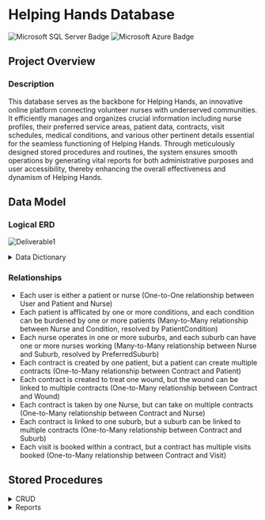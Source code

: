 # Helping Hands Database
![Microsoft SQL Server Badge](https://img.shields.io/badge/Microsoft%20SQL%20Server-CC2927?logo=microsoftsqlserver&logoColor=fff&style=plastic)
![Microsoft Azure Badge](https://img.shields.io/badge/Microsoft%20Azure-0078D4?logo=microsoftazure&logoColor=fff&style=plastic)

## Project Overview
### Description
This database serves as the backbone for Helping Hands, an innovative online platform connecting volunteer nurses with underserved communities. It efficiently manages and organizes crucial information including nurse profiles, their preferred service areas, patient data, contracts, visit schedules, medical conditions, and various other pertinent details essential for the seamless functioning of Helping Hands. Through meticulously designed stored procedures and routines, the system ensures smooth operations by generating vital reports for both administrative purposes and user accessibility, thereby enhancing the overall effectiveness and dynamism of Helping Hands.

## Data Model
### Logical ERD
![Deliverable1](https://github.com/LitMgwebi/Helping-Hands-Database/assets/29978279/7e03a73f-c631-46a4-b0f3-64d47e99d646)

<details>
  <summary>Data Dictionary</summary>
  
   ### EndUser
| Attribute | Data type | Length | Validation | Business Rule|
| --- | --- | --- | --- | --- |
| UserId | AutoNumber | 10 | Mandatory. Integers only | Primary Key. Must be unique. |  
| Firstname | String | 15 | Mandatory.| | 
| Lastname | String | 20 | Mandatory.| | 
| DateOfBirth | DateTime | 15 | Date Validation. Mandatory | Storing in YYYY/MM/DD format | 
| EmailAddress | String | 30 | Email Validation. Mandatory.| Email Format |
| ContactNumber | String | 20 | Mandatory.| Must be in “+27 00 000 (0000)” format  |
| UserType | String | 5 | Mandatory.| |
| ApplicationType | String | 5 | Mandatory.| |
| IDNumber | String | 15 | Mandatory.| | 
| Gender | String | 15 | Mandatory.| | 
| ProfilePicture | String | Auto | | |
| ProfilePictureName | String | 50 | | |

   ### Patient
| Attribute | Data type | Length | Validation | Business Rule|
| --- | --- | --- | --- | --- |
| PatientId | Number | 10 | Mandatory. Integers only | Primary Key. Must be unique. Foreign Key |  
| AddressLineOne | String | 50 | | | 
| AddressLineTwo | String | 50 | | | 
| SuburbId | Number | 10 | | Foriegn Key | 
| ICEName | String | 20 | Mandatory.| | 
| ICENumber | String | 20 | Mandatory.| Must be in “+27 00 000 (0000)” format  |
| AdditionalInfo | String | 100 | | | 

   ### PatientCondition
| Attribute | Data type | Length | Validation | Business Rule|
| --- | --- | --- | --- | --- |
| PatientId | Number | 10 | Mandatory. Integers only | Composite Key. Foreign Key |
| ConditionId | Number | 10 | Mandatory. Integers only | Composite Key. Foreign Key |

   ### Condition
| Attribute | Data type | Length | Validation | Business Rule|
| --- | --- | --- | --- | --- |
| ConditionId | AutoNumber | 10 | Mandatory. Integers only | Primary Key. Must be unique. |  
| Conditionname | String | 30 | Mandatory.| | 
| ConditionDescription | String | Auto | | | 

   ### Nurse
| Attribute | Data type | Length | Validation | Business Rule|
| --- | --- | --- | --- | --- |
| NurseId | Number | 10 | Mandatory. Integers only | Primary Key. Must be unique. Foreign Key |  
| Grade | String | 5 | Mandatory.| |

   ### Suburb
| Attribute | Data type | Length | Validation | Business Rule|
| --- | --- | --- | --- | --- |
| SuburbId | Number | 10 | Mandatory. Integers only | Primary Key. Must be unique. |  
| SuburbName | String | 30 | Mandatory.| | 
| PostalCode | Number | 50 | | | 
| CityId | Number | 10 | | Foriegn Key | 

   ### City
| Attribute | Data type | Length | Validation | Business Rule|
| --- | --- | --- | --- | --- |
| CityId | Number | 10 | Mandatory. Integers only | Primary Key. Must be unique. |  
| CityName | String | 20 | Mandatory.| | 
| CityAbbreviation | String | 5 | | | 

   ### PreferredSuburb
| Attribute | Data type | Length | Validation | Business Rule|
| --- | --- | --- | --- | --- |
| NurseId | Number | 10 | Mandatory. Integers only | Composite Key. Foreign Key |
| SuburbId | Number | 10 | Mandatory. Integers only | Composite Key. Foreign Key |

   ### Wound
| Attribute | Data type | Length | Validation | Business Rule|
| --- | --- | --- | --- | --- |
| WoundId | Number | 10 | Mandatory. Integers only | Primary Key. Must be unique. |  
| WoundName | String | 20 | Mandatory.| | 
| Grade | String | 5 | Mandatory.| |
| WoundDescription | String | Auto | | | 


   ### Contract
| Attribute | Data type | Length | Validation | Business Rule|
| --- | --- | --- | --- | --- |
| ContractId | AutoNumber | 10 | Mandatory. Integers only | Primary Key. Must be unique. | 
| ContractDate | DateTime | 15 | Date Validation. Mandatory | Storing in YYYY/MM/DD format |
| StartDate | DateTime | 15 | Date Validation. Mandatory | Storing in YYYY/MM/DD format |
| EndDate | DateTime | 15 | Date Validation. Mandatory | Storing in YYYY/MM/DD format |
| AddressLineOne | String | 50 | | | 
| AddressLineTwo | String | 50 | | | 
| SuburbId | Number | 10 | | Foriegn Key | 
| WoundId | Number | 10 | | Foriegn Key | 
| NurseId | Number | 10 | | Foriegn Key | 
| Status | String | 5 | Mandatory.| |
| Comment | String | Auto | | | 


   ### Visit
| Attribute | Data type | Length | Validation | Business Rule|
| --- | --- | --- | --- | --- |
| VisitId | AutoNumber | 10 | Mandatory. Integers only | Primary Key. Must be unique. | 
| VisitDate | DateTime | 15 | Date Validation. Mandatory | Storing in YYYY/MM/DD format |
| ContractId | Number | 10 | | Foriegn Key | 
| ApproxTime | Time | 15 | Time Validation. Mandatory | Storing in HH:MM format |
| Arrival | Time | 15 | Time Validation. Mandatory | Storing in HH:MM format |
| Departure | Time | 15 | Time Validation. Mandatory | Storing in HH:MM format |
| WoundCondition | String | 150 | | | 
| Note | String | Auto | | | 
</details>

### Relationships
- Each user is either a patient or nurse (One-to-One relationship between User and Patient and Nurse)
- Each patient is afflicated by one or more conditions, and each condition can be burdened by one or more patients (Many-to-Many relationship between Nurse and Condition, resolved by PatientCondition)
- Each nurse operates in one or more suburbs, and each suburb can have one or more nurses working (Many-to-Many relationship between Nurse and Suburb, resolved by PreferredSuburb)
- Each contract is created by one patient, but a patient can create multiple contracts (One-to-Many relationship between Contract and Patient)
- Each contract is created to treat one wound, but the wound can be linked to multiple contracts (One-to-Many relationship between Contract and Wound)
- Each contract is taken by one Nurse, but can take on multiple contracts (One-to-Many relationship between Contract and Nurse)
- Each contract is linked to one suburb, but a suburb can be linked to multiple contracts (One-to-Many relationship between Contract and Suburb)
- Each visit is booked within a contract, but a contract has multiple visits booked (One-to-Many relationship between Contract and Visit)

## Stored Procedures
<details>
  <summary>CRUD</summary>

  ### General Structure
  <img src="https://github.com/LitMgwebi/Helping-Hands-Database/assets/29978279/93de9f0f-2163-4756-b0e0-3af88aafaeec" width=350 /> <img src="https://github.com/LitMgwebi/Helping-Hands-Database/assets/29978279/cd76bf1c-fd9b-4917-b710-eb0558bbdc31" width=350 /> 
	<br/>
	This is the general structure for Stored Procedures responsible for Creating, Reading, Updating, and Deleting records from each table. An @Command is coupled with IF-statements to consolidate all CRUD SQL routines pertaining to the same table, thus enhancing organization and maintainability.
	<br/>
	<br/>
	
 ### Create 
 <img src="https://github.com/LitMgwebi/Helping-Hands-Database/assets/29978279/77ca1330-c376-48cd-9305-f342eca59671" width=250/> <img src="https://github.com/LitMgwebi/Helping-Hands-Database/assets/29978279/871a6420-0937-4852-895e-7ebfc9612172" width=550/>
	<br/>
	Using the `Create command`, a new record is able to be added to the database.
	<br/>
	<br/> 
	
 ### Read
 <img src="https://github.com/LitMgwebi/Helping-Hands-Database/assets/29978279/ab36491b-b693-4e39-a787-cc02c1869515" width=400/> <img src="https://github.com/LitMgwebi/Helping-Hands-Database/assets/29978279/8a309dc9-2f41-47d8-b262-c05ba7bca68d" width=400/>
	<br/>
	Using the `GetAll command`, all the records within the database that are active are returned. Using the `GetOne` command in conjunction with a primary key ID returns one record if the record is active.
	<br/>
	<br/>

	
 ### Update
 <img src="https://github.com/LitMgwebi/Helping-Hands-Database/assets/29978279/32fbe166-2dd9-448e-89da-c36c2bb211eb" width=350/> <img src="https://github.com/LitMgwebi/Helping-Hands-Database/assets/29978279/3015a7f0-ba98-4a8c-bffc-8c7f96fca750" width=500/>
	<br/>
	Using the `Update command` in conjunction with a primary key ID updates the record of the ID.
	<br/>
	<br/>
	
 ### Delete
 <img src="https://github.com/LitMgwebi/Helping-Hands-Database/assets/29978279/e87887d4-9488-4663-8837-e715faa8ab13" width=250/> <img src="https://github.com/LitMgwebi/Helping-Hands-Database/assets/29978279/d5082ef3-ef0f-4ce6-bfd2-3a27587e6c4b" width=250/> <img src="https://github.com/LitMgwebi/Helping-Hands-Database/assets/29978279/6eea41a0-1893-4d5e-b3c1-370c27cc7209" width=250/> 
	<br/>
	Using the `Delete command` in conjunction with a primary key ID performs a soft delete in which the record still exists on the system, but will not be returned when calling the `GetOne` and `GetAll` commands.
</details>


<details>
  <summary>Reports</summary>

  ### Assigned Patient Contracts
   <img src="https://github.com/LitMgwebi/Helping-Hands-Database/assets/29978279/731165ce-bf3d-45cf-b189-2e372264f981" width=250/> <img src="https://github.com/LitMgwebi/Helping-Hands-Database/assets/29978279/b9e757f0-b435-444c-80ab-4582cdc771b7" width=600/>
   <br/>
   This report returns the contracts a patient has opened and have been taken on by a nurse.
   <br/>
   <br/>
   
  ### Available Nurses
   <img src="https://github.com/LitMgwebi/Helping-Hands-Database/assets/29978279/9d7344ba-a25e-438c-8b51-48b31d0d3114" width=250/> <img src="https://github.com/LitMgwebi/Helping-Hands-Database/assets/29978279/82d61074-e3e0-425e-99a1-15f8ea4ea3f9" width=600/>
   <br/>
   This report returns the nurses that have signed up to work in a specific suburb.
   <br/>
   <br/>
   
  ### Care Contracts
   <img src="https://github.com/LitMgwebi/Helping-Hands-Database/assets/29978279/6f5e2ca0-b9c0-4dee-b7bd-8f58b2b21402" width=250/> <img src="https://github.com/LitMgwebi/Helping-Hands-Database/assets/29978279/d02ddfb6-1cae-439e-8211-454595373069" width=600/>
   <br/>
   This report returns the contracts that were started between specified dates for a specific patient.
   <br/>
   <br/>

   
  ### Contract Status
   <img src="https://github.com/LitMgwebi/Helping-Hands-Database/assets/29978279/c696e58d-8e0c-4982-818c-c603c6969f1f" width=250/> <img src="https://github.com/LitMgwebi/Helping-Hands-Database/assets/29978279/dff529d8-0d49-4b7a-a4b7-a6a5533c0ff0" width=600/>
   <br/>
   This report returns the contract that have a specific contract status. <br/>
   	A contract can only have 3 statuses:<br/>
    		~ N for "New" - A nurse hasn't taken the contract.<br/>
      		~ A for "Assigned" - A nurse has taken the contract and has started logging care visits.<br/>
		~ C for "Closed" - A nurse has closed the contract because the visits have healed the patient.
   <br/>
   <br/>
   
  ### Contract Visits
   <img src="https://github.com/LitMgwebi/Helping-Hands-Database/assets/29978279/b86bb35d-8b22-4339-b357-f6dbcda27e53" width=250/> <img src="https://github.com/LitMgwebi/Helping-Hands-Database/assets/29978279/c517ac7d-945e-4217-8178-61bd06421cf4" width=600/>
   <br/>
   This report returns the visits that have been booked/undergone for a specific contract.
   <br/>
   <br/>

  ### Patient Contracts
   <img src="https://github.com/LitMgwebi/Helping-Hands-Database/assets/29978279/a057f0af-1dcb-466c-aa5c-f983200928c8" width=250/> <img src="https://github.com/LitMgwebi/Helping-Hands-Database/assets/29978279/0f0668fe-ce72-4158-b8c5-8b1d20c97c65" width=600/>
   <br/>
   This report returns all of the contracts a patient has ever started.
   <br/>
   <br/>
   
  ### Patient Visits
   <img src="https://github.com/LitMgwebi/Helping-Hands-Database/assets/29978279/083437ce-3557-4483-b57d-4aac34c92bd9" width=300/> <img src="https://github.com/LitMgwebi/Helping-Hands-Database/assets/29978279/a041b05d-65f0-42c9-963f-b18447be718a" width=350/>
   <br/>
   This reports returns all of a patient's visits.
   <br/>
   <br/>

  ### Suburb Contracts
   <img src="https://github.com/LitMgwebi/Helping-Hands-Database/assets/29978279/834e0500-87a3-4336-9bac-d54cf0ea223a" width=250/> <img src="https://github.com/LitMgwebi/Helping-Hands-Database/assets/29978279/9e7d27db-8b53-416b-8821-8a124e894fcf" width=600/>
   <br/>
   This report returns the contracts opened in specified suburbs.
   <br/>
   <br/>

  ### Nurse Contracts
   <img src="https://github.com/LitMgwebi/Helping-Hands-Database/assets/29978279/6b994896-0c13-4869-8c8a-f6724354ec57" width=250/> <img src="https://github.com/LitMgwebi/Helping-Hands-Database/assets/29978279/333fe501-7f62-45c5-8f63-2d7e8a73b4f5" width=600/>
   <br/>
   This report returns all the contracts a nurse has ever taken on (Closed or Assigned).
   <br/>
   <br/>
   
  ### Nurse Assigned Contracts
   <img src="https://github.com/LitMgwebi/Helping-Hands-Database/assets/29978279/0b32fae4-dff4-43b8-9a4f-fb90a0e0e929" width=250/> <img src="https://github.com/LitMgwebi/Helping-Hands-Database/assets/29978279/b9c140fd-525c-4139-a32b-453ecbd2d0bb" width=600/>
   <br/>
   This report returns all the contracts a nurse is assigned to.
   <br/>
   <br/>
   
  ### Contracts by Grade
   <img src="https://github.com/LitMgwebi/Helping-Hands-Database/assets/29978279/17891c28-7ba2-4d51-881b-638a275c560e" width=250/> <img src="https://github.com/LitMgwebi/Helping-Hands-Database/assets/29978279/4d92a7a3-82b8-4466-a5d6-16f9023f7bea" width=600/>
   <br/>
   This report returns all the contracts that have been started in the same suburb as a specified nurse and have the same wound grade as the specified nurse's grade.
   <br/>
   <br/>

  ### Nurse Contracts by Status
   <img src="https://github.com/LitMgwebi/Helping-Hands-Database/assets/29978279/da8270e9-1159-4ddd-a1cb-107e73b6477f" width=250/> <img src="https://github.com/LitMgwebi/Helping-Hands-Database/assets/29978279/36cf262b-2720-4f30-9c42-95c97201f95f" width=600/>
   <br/>
   This report returns all the contracts for a specific nurse with a specified contract status.
   <br/>
   <br/>
</details>
